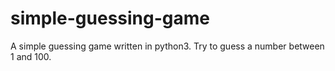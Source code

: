 # simple-guessing-game
A simple guessing game written in python3. Try to guess a number between 1 and 100.
